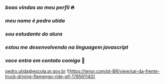 ### _boas vindas ao meu perfil_ 🔥

### _meu nome é pedro utida_

### _sou estudante do alura_
### _estou me desenvolvendo na linguagem javascript_
### _voce entra em contato comigo_ 📧

pedro.utida@escola.pr.gov.br
![https://tenor.com/pt-BR/view/sai-da-frente-truck-driving-flamengo-ride-gif-17856114]()
